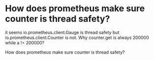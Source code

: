 
# How does prometheus make sure counter is thread safety?


it seems io.prometheus.client.Gauge is thread safety but io.prometheus.client.Counter is not.
Why counter.get is always 200000 while a != 200000?

How does prometheus make sure counter is thread safety?

        